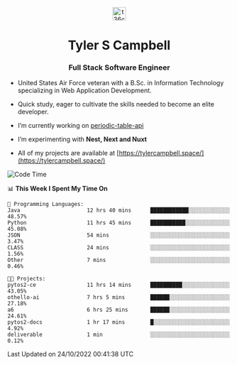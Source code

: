 <p align="center">
<a href="https://www.linkedin.com/in/t36campbell" target="blank"><img align="center" src="https://ik.imagekit.io/t36campbell/Portfolio/linkedin.png.original_m8bbGgPh6.png" alt="t36campbell" height="30" width="30" /></a>
</p>
<h1 align="center">Tyler S Campbell</h1>
<h3 align="center">Full Stack Software Engineer</h3>

* United States Air Force veteran with a B.Sc. in Information Technology specializing in Web Application Development. 

* Quick study, eager to cultivate the skills needed to become an elite developer.

* I’m currently working on [periodic-table-api](https://github.com/t36campbell/periodic-table-api)

* I’m experimenting with **Nest, Next and Nuxt**

* All of my projects are available at [https://tylercampbell.space/](https://tylercampbell.space/)

<!--START_SECTION:waka-->
![Code Time](http://img.shields.io/badge/Code%20Time-1%2C937%20hrs%205%20mins-blue)

📊 **This Week I Spent My Time On** 

```text
💬 Programming Languages: 
Java                     12 hrs 40 mins      ████████████░░░░░░░░░░░░░   48.57% 
Python                   11 hrs 45 mins      ███████████░░░░░░░░░░░░░░   45.08% 
JSON                     54 mins             ░░░░░░░░░░░░░░░░░░░░░░░░░   3.47% 
CLASS                    24 mins             ░░░░░░░░░░░░░░░░░░░░░░░░░   1.56% 
Other                    7 mins              ░░░░░░░░░░░░░░░░░░░░░░░░░   0.46%

🐱‍💻 Projects: 
pytos2-ce                11 hrs 14 mins      ██████████░░░░░░░░░░░░░░░   43.05% 
othello-ai               7 hrs 5 mins        ██████░░░░░░░░░░░░░░░░░░░   27.18% 
a6                       6 hrs 25 mins       ██████░░░░░░░░░░░░░░░░░░░   24.61% 
pytos2-docs              1 hr 17 mins        █░░░░░░░░░░░░░░░░░░░░░░░░   4.92% 
deliverable              1 min               ░░░░░░░░░░░░░░░░░░░░░░░░░   0.12%

```


 Last Updated on 24/10/2022 00:41:38 UTC
<!--END_SECTION:waka-->
